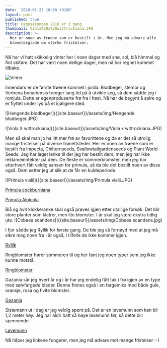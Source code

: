 ```yaml
---
date: '2018-01-23 18:18 +0100'
layout: post
published: true
title: Hagesesongen 2018 er i gang
thumbnail: Viola%20x%20wittrockiana.JPG
description: >-
  Her er noen av frøene som er bestilt i år. Men jeg må advare alle
  blomsterglade om sterke fristelser.
---
```


Nå har vi hatt skikkelig vinter her i noen dager med snø, sol, blå himmel og fint skiføre. Det har vært noen deilige dager, men nå har regnet kommet tilbake. 

![Vinter]({{site.baseurl}}/assets/img/Vinter.JPG)

Innendørs er de første frøene kommet i jorda. Blodbeger, stemor og Verbena bonariensis trenger lang tid på å utvikle seg, så dem sådde jeg i romjula. Dette er egenproduserte frø fra i høst. Nå har de begynt å spire og er flyttet under lys på et kjøligere sted. 

![Hengende blodbeger]({{site.baseurl}}/assets/img/Hengende blodbeger.JPG)

![Viola X wittrockiana]({{site.baseurl}}/assets/img/Viola x wittrockiana.JPG)

<!--more-->

Men så skal man jo ha litt mer frø av favorittene og da er det så utrolig mange fristelser på diverse frønettsteder. Her er noen av frøene som er bestilt fra Impecta, Chilternseeds, Svallowtailgardenseeds og Plant World Seeds. Jeg har laget lenke til der jeg har bestilt dem, men jeg har ikke reklameinntekter på dem. 
De fleste er sommerblomster, men jeg har etterhvert fått veldig sansen for primula, så da ble det bestilt noen av disse også. Dem setter jeg ut slik at de får en kuldeperiode. 

![Primula vialii]({{site.baseurl}}/assets/img/Primula vialii.JPG)

[Primula cockburniana](https://www.plant-world-seeds.com/store/search_for_item?utf8=%E2%9C%93&query=PRIMULA+COCKBURNIANA)

[Primula Alpicola](https://www.plant-world-seeds.com/store/search_for_item?utf8=%E2%9C%93&query=PRIMULA+ALPICOLA)

Blå og hvit klokkeranke skal også prøves igjen etter utallige forsøk. Det blir store planter som klatrer, men lite blomster. I år skal jeg være ekstra tidlig ute. 
![Cobaea scandens]({{site.baseurl}}/assets/img/Cobaea scandens.jpg)

I fjor sådde jeg Ryllik for første gang. De ble jeg så fornøyd med at jeg må sikre meg noen frø i år også, i tilfelle de ikke kommer igjen.

[Ryllik](https://www.swallowtailgardenseeds.com/perennials/yarrow.html)

Ringblomster hører sommeren til og her fant jeg noen typer som jeg ikke kunne motstå. 

[Ringblomster](https://www.swallowtailgardenseeds.com/annuals/calendulaann.html)

Gazania sår jeg hvert år og i år har jeg endelig fått tak i frø igjen av en type med sølvfargede blader. Denne finnes også i en fargemiks med både gule, oransje, rosa og hvite blomster.

[Gazania](https://www.chilternseeds.co.uk/item_612G)

Sistemann ut i dag er jeg veldig spent på. Det er en løvemunn som kan bli 1,2 meter høy. Jeg har aldri hatt så høye løvemunn før, så dette blir spennende.

[Løvemunn](https://www.swallowtailgardenseeds.com/annuals/snapdragon.html#Chantilly-Series-snapdragon-seeds)

Nå håper jeg linkene fungerer, men jeg må advare mot mange fristelser :-)
